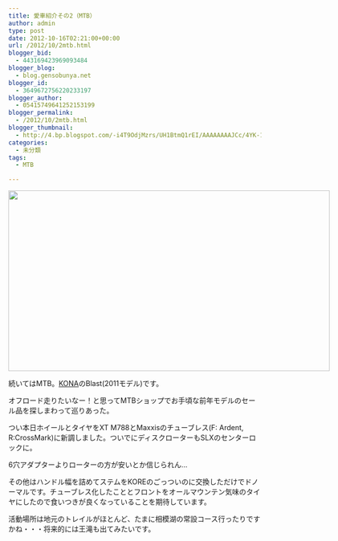 ```yaml
---
title: 愛車紹介その2（MTB）
author: admin
type: post
date: 2012-10-16T02:21:00+00:00
url: /2012/10/2mtb.html
blogger_bid:
  - 443169423969093484
blogger_blog:
  - blog.gensobunya.net
blogger_id:
  - 3649672756220233197
blogger_author:
  - 05415749641252153199
blogger_permalink:
  - /2012/10/2mtb.html
blogger_thumbnail:
  - http://4.bp.blogspot.com/-i4T9OdjMzrs/UH1BtmQ1rEI/AAAAAAAAJCc/4YK-1NKHoHY/s640/DSC_1046.JPG
categories:
  - 未分類
tags:
  - MTB

---
```

<div class="separator" style="clear: both; text-align: center;">
  <a href="http://4.bp.blogspot.com/-i4T9OdjMzrs/UH1BtmQ1rEI/AAAAAAAAJCc/4YK-1NKHoHY/s1600/DSC_1046.JPG" imageanchor="1" style="clear: left; float: left; margin-bottom: 1em; margin-right: 1em;"><img border="0" height="360" src="https://blog.gensobunya.net/wp-content/uploads/2012/10/DSC_1046.jpg" width="640" /></a>
</div>

続いてはMTB。<a href="http://www.konaworld.jp/" target="_blank">KONA</a>のBlast(2011モデル)です。

オフロード走りたいなー！と思ってMTBショップでお手頃な前年モデルのセール品を探しまわって巡りあった。

つい本日ホイールとタイヤをXT M788とMaxxisのチューブレス(F: Ardent, R:CrossMark)に新調しました。ついでにディスクローターもSLXのセンターロックに。

6穴アダプターよりローターの方が安いとか信じられん…

その他はハンドル幅を詰めてステムをKOREのごっついのに交換しただけでドノーマルです。チューブレス化したこととフロントをオールマウンテン気味のタイヤにしたので食いつきが良くなっていることを期待しています。

活動場所は地元のトレイルがほとんど、たまに相模湖の常設コース行ったりですかね・・・将来的には王滝も出てみたいです。
